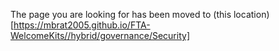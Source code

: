 The page you are looking for has been moved to (this location)[https://mbrat2005.github.io/FTA-WelcomeKits//hybrid/governance/Security]

